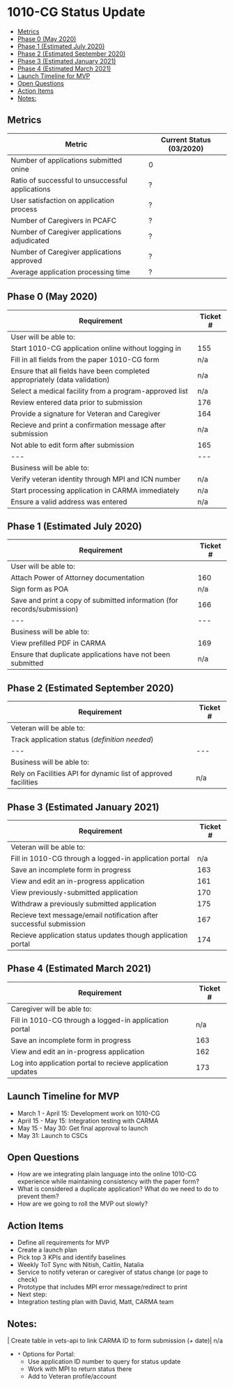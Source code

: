 # 1010-CG Status Update



- [Metrics](#metrics)
- [Phase 0 (May 2020)](#phase-0-may-2020)
- [Phase 1 (Estimated July 2020)](#phase-1-estimated-july-2020)
- [Phase 2 (Estimated September 2020)](#phase-2-estimated-september-2020)
- [Phase 3 (Estimated January 2021)](#phase-3-estimated-january-2021)
- [Phase 4 (Estimated March 2021)](#phase-4-estimated-march-2021)
- [Launch Timeline for MVP](#launch-timeline-for-mvp)
- [Open Questions](#open-questions)
- [Action Items](#action-items)
- [Notes:](#notes-)

## Metrics
|Metric| Current Status (03/2020) |
| --- | --- | 
| Number of applications submitted onine |0 
| Ratio of successful to unsuccessful applications| ?
| User satisfaction on application process | ?
| Number of Caregivers in PCAFC | ?
| Number of Caregiver applications adjudicated | ?
| Number of Caregiver applications approved | ?
| Average application processing time |?

## Phase 0 (May 2020)
| Requirement | Ticket # |
| --- | --- | 
| User will be able to: | 
| Start 1010-CG application online without logging in| 155|
| Fill in all fields from the paper 1010-CG form | n/a
| Ensure that all fields have been completed appropriately (data validation) | n/a
| Select a medical facility from a program-approved list | n/a
| Review entered data prior to submission | 176 |
| Provide a signature for Veteran and Caregiver | 164 |
| Recieve and print a confirmation message after submission | n/a
| Not able to edit form after submission| 165 |
| --- | --- | 
| Business will be able to: | 
| Verify veteran identity through MPI and ICN number | n/a
| Start processing application in CARMA immediately | n/a |
| Ensure a valid address was entered | n/a


## Phase 1 (Estimated July 2020)
| Requirement | Ticket # |
| --- | ---| 
| User will be able to: |
| Attach Power of Attorney documentation| 160|
| Sign form as POA| n/a |
| Save and print a copy of submitted information (for records/submission) | 166 |
| --- | ---| 
| Business will be able to: |
| View prefilled PDF in CARMA | 169 |
| Ensure that duplicate applications have not been submitted | n/a|

## Phase 2 (Estimated September 2020) 
| Requirement | Ticket # |
| --- | ---| 
| Veteran will be able to: |
| Track application status (_definition needed_)  |
| --- | ---| 
| Business will be able to: |
| Rely on Facilities API for dynamic list of approved facilities| n/a |


## Phase 3 (Estimated January 2021)
| Requirement | Ticket # |
| --- | ---| 
| Veteran will be able to: |
| Fill in 1010-CG through a logged-in application portal | n/a |
| Save an incomplete form in progress | 163 |
| View and edit an in-progress application| 161 |
| View previously-submitted  application| 170 |
| Withdraw a previously submitted application | 175|
| Recieve text message/email notification after successful submission | 167 |
| Recieve application status updates though application portal  | 174|

## Phase 4 (Estimated March 2021)
| Requirement | Ticket # |
| --- | ---| 
| Caregiver will be able to: |
| Fill in 1010-CG through a logged-in application portal | n/a |
| Save an incomplete form in progress | 163 |
| View and edit an in-progress application| 162 |
| Log into application portal to recieve application updates | 173 |



## Launch Timeline for MVP
- March 1 - April 15: Development work on 1010-CG 
- April 15 - May 15: Integration testing with CARMA
- May 15 - May 30: Get final approval to launch
- May 31: Launch to CSCs


## Open Questions
- How are we integrating plain language into the online 1010-CG experience while maintaining consistency with the paper form?
- What is considered a duplicate application? What do we need to do to prevent them?
- How are we going to roll the MVP out slowly?




## Action Items
- Define all requirements for MVP
- Create a launch plan
- Pick top 3 KPIs and identify baselines
- Weekly ToT Sync with Nitish, Caitlin, Natalia
- Service to notify veteran or caregiver of status change (or page to check)
- Prototype that includes MPI error message/redirect to print
- Next step: 
- Integration testing plan with David, Matt, CARMA team


## Notes:
| Create table in vets-api to link CARMA ID to form submission (+ date)| n/a
- `*` Options for Portal: 
  - Use application ID number to query for status update
  - Work with MPI to return status there
  - Add to Veteran profile/account

